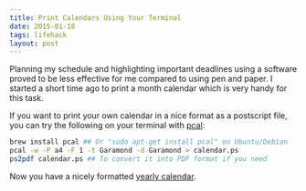 ```yaml
---
title: Print Calendars Using Your Terminal
date: 2015-01-18
tags: lifehack
layout: post
---
```


Planning my schedule and highlighting important deadlines using a software proved to be less effective for me compared to using pen and paper. I started a short time ago to print a month calendar which is very handy for this task.

If you want to print your own calendar in a nice format as a postscript file, you can try the following on your terminal with [pcal](http://pcal.sourceforge.net/):

```bash
brew install pcal ## Or "sudo apt-get install pcal" on Ubuntu/Debian
pcal -w -P a4 -F 1 -t Garamond -d Garamond > calendar.ps
ps2pdf calendar.ps ## To convert it into PDF format if you need
```

Now you have a nicely formatted [yearly calendar](https://dl.dropboxusercontent.com/u/14420846/blog/posts/calendar2015.pdf).

